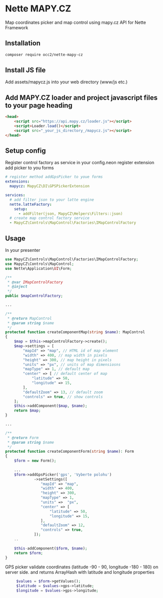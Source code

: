 # Nette MAPY.CZ
Map coordinates picker and map control using mapy.cz API for Nette Framework

## Installation
```bash
composer require occ2/nette-mapy-cz
```

## Install JS file
Add assets/mapycz.js into your web directory (www/js etc.)

## Add MAPY.CZ loader and project javascript files to your page heading
```html
<head>
	<script src="https://api.mapy.cz/loader.js"></script>
	<script>Loader.load()</script>
	<script src="_your_js_directory_/mapycz.js"></script>
</head>
```

## Setup config
Register control factory as service in your config.neon register extension add picker to you forms
```yaml
# register method addGpsPicker to youe forms
extensions:
  mapycz: MapyCZ\DI\GPSPickerExtension

services:
  # add filter json to your latte engine 
  nette.latteFactory:
    setup:
      - addFilter(json, MapyCZ\Helpers\Filters::json)
  # create map control factory service
  - MapyCZ\Controls\MapControl\Factories\IMapControlFactory
```

## Usage 
In your presenter
```php
use MapyCZ\Controls\MapControl\Factories\IMapControlFactory;
use MapyCZ\Controls\MapControl;
use Nette\Application\UI\Form;

/**
 * @var IMapControlFactory
 * @inject
 */
public $mapControlFactory;

...

/**
 * @return MapControl
 * @param string $name
 */
protected function createComponentMap(string $name): MapControl
{
    $map = $this->mapControlFactory->create();
    $map->settings = [
        "mapId" => "map", // HTML id of map element
        "width" => 400, // map width in pixels
        "height" => 300, // map height in pixels
        "units" => "px", // units of map dimensiosns 
        "mapType" => 1, // default map
        "center" => [ // default center of map
            "latitude" => 50,
            "longitude" => 15,
        ],
        "defaultZoom" => 13, // default zoom
        "controls" => true, // show controls
    ];
    $this->addComponent($map, $name);
    return $map;
}

...

/**
 * @return Form
 * @param string $name
 */
protected function createComponentForm(string $name): Form
{
	$form = new Form();
	
	...
	$form->addGpsPicker('gps', 'Vyberte polohu')
             ->setSettings([
                "mapId" => "map",
                "width" => 400,
                "height" => 300,
                "mapType" => 1,
                "units" =>  "px",
                "center" => [
                    "latitude" => 50,
                    "longitude" => 15,
                ],
                "defaultZoom" => 12,
                "controls" => true,
             ]);
	..
	
	$this-addComponent($form, $name);
	return $form;
}
```

GPS picker validate coordinates (latitude -90 - 90, longitude -180 - 180) on server side.
and returns ArrayHash with latitude and longitude properties
```php
	 $values = $form->getValues();
	 $latitude = $values->gps->latitude;
	 $longitude = $values->gps->longitude;
```
